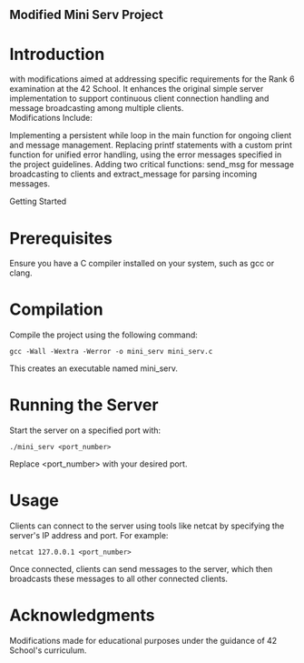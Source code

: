 ## Modified Mini Serv Project
# Introduction

 with modifications aimed at addressing specific requirements for the Rank 6 examination at the 42 School. It enhances the original simple server implementation to support continuous client connection handling and message broadcasting among multiple clients.  
Modifications Include:

  Implementing a persistent while loop in the main function for ongoing client and message management.
  Replacing printf statements with a custom print function for unified error handling, using the error messages specified in the project guidelines.
  Adding two critical functions: send_msg for message broadcasting to clients and extract_message for parsing incoming messages.

Getting Started
# Prerequisites

Ensure you have a C compiler installed on your system, such as gcc or clang.
# Compilation

Compile the project using the following command:


    gcc -Wall -Wextra -Werror -o mini_serv mini_serv.c

This creates an executable named mini_serv.
# Running the Server

Start the server on a specified port with:


    ./mini_serv <port_number>

Replace <port_number> with your desired port.
# Usage

Clients can connect to the server using tools like netcat by specifying the server's IP address and port. For example:


    netcat 127.0.0.1 <port_number>

Once connected, clients can send messages to the server, which then broadcasts these messages to all other connected clients.
# Acknowledgments

Modifications made for educational purposes under the guidance of 42 School's curriculum.
